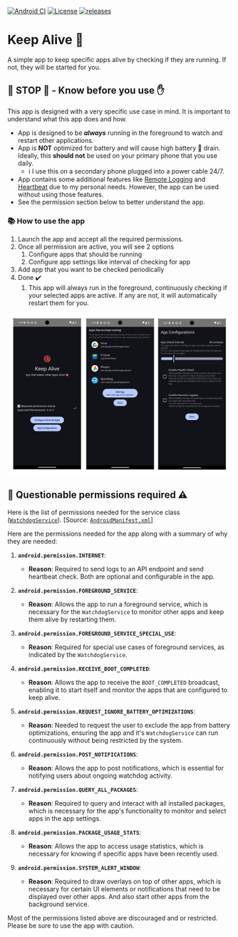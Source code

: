 [![Android CI](https://github.com/hossain-khan/android-keep-alive/actions/workflows/android.yml/badge.svg)](https://github.com/hossain-khan/android-keep-alive/actions/workflows/android.yml) [![License](https://badgen.net/github/license/hossain-khan/android-keep-alive)](https://github.com/hossain-khan/android-keep-alive/blob/main/LICENSE) [![releases](https://badgen.net/github/release/hossain-khan/android-keep-alive)](https://github.com/hossain-khan/android-keep-alive/releases)

# Keep Alive 💓
A simple app to keep specific apps alive by checking if they are running. If not, they will be started for you.

## 🛑 **STOP** 🛑 - Know before you use ✋
This app is designed with a very specific use case in mind. It is important to understand what this app does and how.

* App is designed to be **_always_** running in the foreground to watch and restart other applications.
* App is **NOT** optimized for battery and will cause high battery 🪫 drain. Ideally, this **should not** be used on your primary phone that you use daily.
    * ℹ️ I use this on a secondary phone plugged into a power cable 24/7.
* App contains some additional features like [Remote Logging](REMOTE-MONITORING.md) and [Heartbeat](REMOTE-HEARTBEAT.md) due to my personal needs. However, the app can be used without using those features.
* See the permission section below to better understand the app.

### 📚 How to use the app
1. Launch the app and accept all the required permissions.
2. Once all permission are active, you will see 2 options
    1. Configure apps that should be running
    2. Configure app settings like interval of checking for app
3. Add app that you want to be checked periodically
4. Done ✔️
    1. This app will always run in the foreground, continuously checking if your selected apps are active. If any are not, it will automatically restart them for you.  

![Keep Alive App](assets/screenshots/app-demo-screenshots.png)

## 🔐 Questionable permissions required ⚠️

Here is the list of permissions needed for the service class ([`WatchdogService`](https://github.com/hossain-khan/android-keep-alive/blob/main/app/src/main/java/dev/hossain/keepalive/service/WatchdogService.kt)). [Source: [`AndroidManifest.xml`](https://github.com/hossain-khan/android-keep-alive/blob/main/app/src/main/AndroidManifest.xml)]

Here are the permissions needed for the app along with a summary of why they are needed:

1. **`android.permission.INTERNET`**:
   - **Reason**: Required to send logs to an API endpoint and send heartbeat check. Both are optional and configurable in the app.

2. **`android.permission.FOREGROUND_SERVICE`**:
   - **Reason**: Allows the app to run a foreground service, which is necessary for the `WatchdogService` to monitor other apps and keep them alive by restarting them.

3. **`android.permission.FOREGROUND_SERVICE_SPECIAL_USE`**:
   - **Reason**: Required for special use cases of foreground services, as indicated by the `WatchdogService`.

4. **`android.permission.RECEIVE_BOOT_COMPLETED`**:
   - **Reason**: Allows the app to receive the `BOOT_COMPLETED` broadcast, enabling it to start itself and monitor the apps that are configured to keep alive.

5. **`android.permission.REQUEST_IGNORE_BATTERY_OPTIMIZATIONS`**:
   - **Reason**: Needed to request the user to exclude the app from battery optimizations, ensuring the app and it's `WatchdogService` can run continuously without being restricted by the system.

6. **`android.permission.POST_NOTIFICATIONS`**:
   - **Reason**: Allows the app to post notifications, which is essential for notifying users about ongoing watchdog activity.

7. **`android.permission.QUERY_ALL_PACKAGES`**:
   - **Reason**: Required to query and interact with all installed packages, which is necessary for the app's functionality to monitor and select apps in the app settings.

8. **`android.permission.PACKAGE_USAGE_STATS`**:
   - **Reason**: Allows the app to access usage statistics, which is necessary for knowing if specific apps have been recently used.

9. **`android.permission.SYSTEM_ALERT_WINDOW`**:
   - **Reason**: Required to draw overlays on top of other apps, which is necessary for certain UI elements or notifications that need to be displayed over other apps. And also start other apps from the background service.

Most of the permissions listed above are discouraged and or restricted. Please be sure to use the app with caution.
